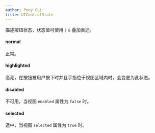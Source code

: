 ```yaml
---
author: Pony Cui
title: UIControlState
---
```


描述按钮状态，状态值可使用 `|` `&` 叠加表述。

#### normal
正常。

#### highlighted
高亮，在按钮被用户按下时并且手指位于视图区域内时，会变更为此状态。

#### disabled
不可用，当视图 `enabled` 属性为 `false` 时。

#### selected
选中，当视图 `selected` 属性为 `true` 时。